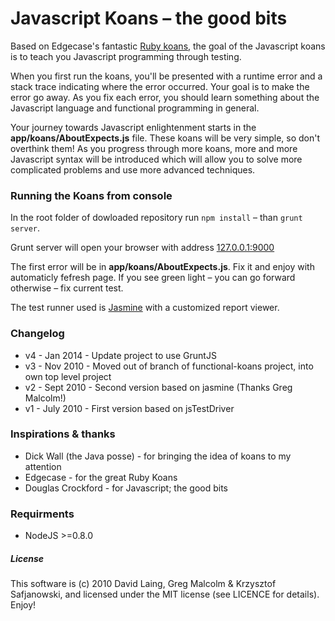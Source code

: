 # Javascript Koans – the good bits #

Based on Edgecase's fantastic 
[Ruby koans](http://github.com/edgecase/ruby_koans), the goal of the
Javascript koans is to teach you Javascript programming through
testing.

When you first run the koans, you'll be presented with a runtime error and a
stack trace indicating where the error occurred. Your goal is to make the
error go away. As you fix each error, you should learn something about the
Javascript language and functional programming in general.

Your journey towards Javascript enlightenment starts in the **app/koans/AboutExpects.js** file. 
These koans will be very simple, so don't overthink them! As you progress through
more koans, more and more Javascript syntax will be introduced which will allow
you to solve more complicated problems and use more advanced techniques.

### Running the Koans from console

In the root folder of dowloaded repository run `npm install` – than `grunt server`.

Grunt server will open your browser with address [127.0.0.1:9000](http://127.0.0.1:9000/)

The first error will be in **app/koans/AboutExpects.js**. Fix it and enjoy
with automaticly fefresh page. If you see green light – you can go forward
otherwise – fix current test.

The test runner used is [Jasmine](http://pivotal.github.com/jasmine/) with a
customized report viewer.

### Changelog

* v4 - Jan 2014  - Update project to use GruntJS
* v3 - Nov 2010  - Moved out of branch of functional-koans project, into own top level project
* v2 - Sept 2010 - Second version based on jasmine (Thanks Greg Malcolm!)
* v1 - July 2010 - First version based on jsTestDriver

### Inspirations & thanks

* Dick Wall (the Java posse) - for bringing the idea of koans to my attention
* Edgecase - for the great Ruby Koans
* Douglas Crockford - for Javascript; the good bits

### Requirments

* NodeJS >=0.8.0

##### License

This software is (c) 2010 David Laing, Greg Malcolm & Krzysztof Safjanowski, and licensed under the MIT license (see LICENCE for details).  Enjoy!

